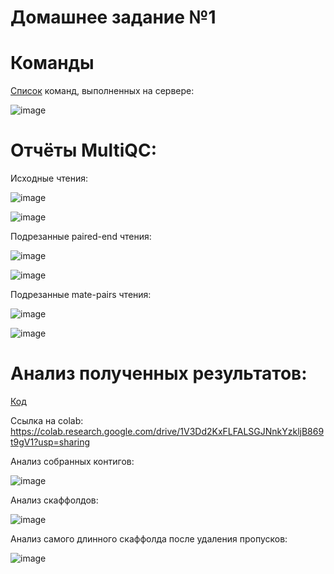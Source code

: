 # Домашнее задание №1

# Команды

[Список](src/server_commands.sh) команд, выполненных на сервере:

![image](https://user-images.githubusercontent.com/86663451/138978463-fca15aef-eb41-4850-861c-a8c4b398b5d1.png)

# Отчёты MultiQC:

Исходные чтения:

![image](https://user-images.githubusercontent.com/86663451/138980926-76fde27e-1fc8-4b43-a8bc-c08b4b43f71b.png)

![image](https://user-images.githubusercontent.com/86663451/138980942-6e1ea5b0-34b7-4904-bda8-dbb83f755e63.png)

Подрезанные paired-end чтения:

![image](https://user-images.githubusercontent.com/86663451/138981992-73bd41ad-cbf9-4e5d-b601-f239694a048d.png)

![image](https://user-images.githubusercontent.com/86663451/138981998-806ebef8-1e6d-4703-b4aa-8980584a1681.png)

Подрезанные mate-pairs чтения:

![image](https://user-images.githubusercontent.com/86663451/138982223-e5459054-6bb9-4d71-b36c-fc37e9160cc7.png)

![image](https://user-images.githubusercontent.com/86663451/138982246-6542b8bc-feab-4545-a011-76c090bd8269.png)

# Анализ полученных результатов:

[Код](src/Hometask1_bioinformatics.ipynb)

Ссылка на colab: https://colab.research.google.com/drive/1V3Dd2KxFLFALSGJNnkYzkljB869t9gV1?usp=sharing

Анализ собранных контигов:

![image](https://user-images.githubusercontent.com/86663451/138983275-5f5d09fe-961c-458d-97ec-cb458c633a4d.png)

Анализ скаффолдов:

![image](https://user-images.githubusercontent.com/86663451/138983290-6357a519-e728-4aac-b20e-076ba89b205d.png)

Анализ самого длинного скаффолда после удаления пропусков:

![image](https://user-images.githubusercontent.com/86663451/138983348-860f9a42-6b3d-4787-9a09-c1e0988b9b63.png)
